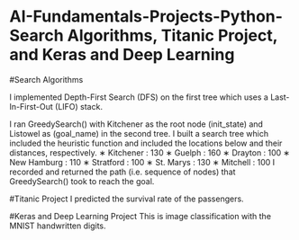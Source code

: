 # AI-Fundamentals-Projects-Python- Search Algorithms, Titanic Project, and Keras and Deep Learning
#Search Algorithms

I implemented Depth-First Search (DFS) on the first tree which uses a Last-In-First-Out (LIFO) stack.

I ran GreedySearch() with Kitchener as the root node (init_state) and Listowel as (goal_name) in the second tree.
I built a search tree which included the heuristic function and included the locations below and their distances, respectively.
∗ Kitchener : 130
∗ Guelph : 160
∗ Drayton : 100
∗ New Hamburg : 110
∗ Stratford : 100
∗ St. Marys : 130
∗ Mitchell : 100
I recorded and returned the path (i.e. sequence of nodes) that GreedySearch() took to reach the
goal.

#Titanic Project
I predicted the survival rate of the passengers.

#Keras and Deep Learning Project
This is image classification with the MNIST handwritten digits.
